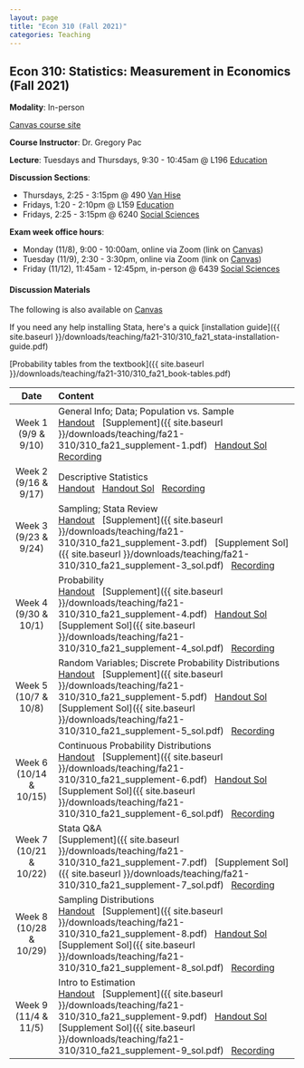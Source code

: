 ```yaml
---
layout: page
title: "Econ 310 (Fall 2021)"
categories: Teaching
---
```


## Econ 310: Statistics: Measurement in Economics (Fall 2021)

**Modality**: In-person

[Canvas course site](https://canvas.wisc.edu/courses/257051)

**Course Instructor**: Dr. Gregory Pac

**Lecture**: Tuesdays and Thursdays, 9:30 - 10:45am @ L196 [Education](https://map.wisc.edu/s/x8ot2t7k)

**Discussion Sections**: 

* Thursdays, 2:25 - 3:15pm @ 490 [Van Hise](https://map.wisc.edu/s/dcumacyz)
* Fridays, 1:20 - 2:10pm @ L159 [Education](https://map.wisc.edu/s/x8ot2t7k)
* Fridays, 2:25 - 3:15pm @ 6240 [Social Sciences](https://map.wisc.edu/s/6hlqixeh)

**Exam week office hours**: 

* Monday (11/8), 9:00 - 10:00am, online via Zoom (link on [Canvas](https://canvas.wisc.edu/courses/257051/pages/ta-resources-for-traviss-students?module_item_id=4280756))
* Tuesday (11/9), 2:30 - 3:30pm, online via Zoom (link on [Canvas](https://canvas.wisc.edu/courses/257051/pages/ta-resources-for-traviss-students?module_item_id=4280756))
* Friday (11/12), 11:45am - 12:45pm, in-person @ 6439 [Social Sciences](https://map.wisc.edu/s/6hlqixeh)

#### Discussion Materials

The following is also available on [Canvas](https://canvas.wisc.edu/courses/257051/pages/ta-resources-for-traviss-students?module_item_id=4280756)

If you need any help installing Stata, here's a quick [installation guide]({{ site.baseurl }}/downloads/teaching/fa21-310/310_fa21_stata-installation-guide.pdf)

[Probability tables from the textbook]({{ site.baseurl }}/downloads/teaching/fa21-310/310_fa21_book-tables.pdf)

|     Date    |                     Content                     |
|:-----------:|	:---------------------------------------------- |
| Week 1 <br> (9/9 & 9/10) | General Info; Data; Population vs. Sample <br> [Handout](https://canvas.wisc.edu/courses/257051/files/20592108?wrap=1) &nbsp; [Supplement]({{ site.baseurl }}/downloads/teaching/fa21-310/310_fa21_supplement-1.pdf) &nbsp; [Handout Sol](https://canvas.wisc.edu/courses/257051/files/20592164?module_item_id=3958744) &nbsp; [Recording](https://uwmadison.zoom.us/rec/share/g3gIFHWJ73QnuAKxssV7K4rEN1urPahLP0OESZBYmqhW9tvgtk3WSoZyj1UEpBlK.4xh0o-qnO6FIy2pp) |
| Week 2 <br> (9/16 & 9/17) | Descriptive Statistics <br> [Handout](https://canvas.wisc.edu/courses/257051/files/20592152?wrap=1) &nbsp; [Handout Sol](https://canvas.wisc.edu/courses/257051/files/20592099?wrap=1) &nbsp; [Recording](https://uwmadison.zoom.us/rec/share/q7FnPFTeBkNIBERjkJN5ABMRK3Mk0JaX2CqeyhSJZsn6TzrPldifAEB2r9Hpfs6O.6xKOzBVTJT8NXW5o) | 
| Week 3 <br> (9/23 & 9/24) | Sampling; Stata Review <br> [Handout](https://canvas.wisc.edu/courses/257051/files/20592136?module_item_id=3958676) &nbsp; [Supplement]({{ site.baseurl }}/downloads/teaching/fa21-310/310_fa21_supplement-3.pdf) &nbsp; [Supplement Sol]({{ site.baseurl }}/downloads/teaching/fa21-310/310_fa21_supplement-3_sol.pdf) &nbsp; [Recording](https://uwmadison.zoom.us/rec/share/D5vYFrenM7Yu2uSOByuCEEANhDj7GvW9ciurw0bNJSBQhm6qfB-ZTfBkwr0aYECo.gwiPmFdHSw61T_O1) | 
| Week 4 <br> (9/30 & 10/1) | Probability <br> [Handout](https://canvas.wisc.edu/courses/257051/files/20592150?wrap=1) &nbsp; [Supplement]({{ site.baseurl }}/downloads/teaching/fa21-310/310_fa21_supplement-4.pdf) &nbsp; [Handout Sol](https://canvas.wisc.edu/courses/257051/files/20592168?module_item_id=3958746) &nbsp; [Supplement Sol]({{ site.baseurl }}/downloads/teaching/fa21-310/310_fa21_supplement-4_sol.pdf) &nbsp; [Recording](https://uwmadison.zoom.us/rec/share/j7fBDVrB8lbyM8CeRbPSyN_mxZnX9GWSfmSlBs5coZtbSbxoE1ZTXrRcCvjslljM.wHonnL60Dgz7adwn) | 
| Week 5 <br> (10/7 & 10/8) | Random Variables; Discrete Probability Distributions <br> [Handout](https://canvas.wisc.edu/courses/257051/files/20592110?wrap=1) &nbsp; [Supplement]({{ site.baseurl }}/downloads/teaching/fa21-310/310_fa21_supplement-5.pdf) &nbsp; [Handout Sol](https://canvas.wisc.edu/courses/257051/files/20592175?module_item_id=3958747) &nbsp; [Supplement Sol]({{ site.baseurl }}/downloads/teaching/fa21-310/310_fa21_supplement-5_sol.pdf) &nbsp; [Recording](https://uwmadison.zoom.us/rec/share/tNtlc8CtTfPDrLiGVZDu0pwMCbYzsMuibYlZCMWnrqmwH1rckxP-rrwjTQfvNg3V.qZELbgJa0_FwOxHE) |
| Week 6 <br> (10/14 & 10/15) | Continuous Probability Distributions <br> [Handout](https://canvas.wisc.edu/courses/257051/files/20592148?wrap=1) &nbsp; [Supplement]({{ site.baseurl }}/downloads/teaching/fa21-310/310_fa21_supplement-6.pdf) &nbsp; [Handout Sol](https://canvas.wisc.edu/courses/257051/files/20592172?wrap=1) &nbsp; [Supplement Sol]({{ site.baseurl }}/downloads/teaching/fa21-310/310_fa21_supplement-6_sol.pdf) &nbsp; [Recording](https://uwmadison.zoom.us/rec/share/hGQEHf0Oa9E4jnKKacd_mm1-1MiWLxnwUcu2IWiOYmBKOWHy9Csz_Mvu7B0TY8qo.vj18652YXaHH6uAU) |
| Week 7 <br> (10/21 & 10/22) | Stata Q&A <br> [Supplement]({{ site.baseurl }}/downloads/teaching/fa21-310/310_fa21_supplement-7.pdf) &nbsp; [Supplement Sol]({{ site.baseurl }}/downloads/teaching/fa21-310/310_fa21_supplement-7_sol.pdf) &nbsp; [Recording](https://uwmadison.zoom.us/rec/share/jXUplEEvvBwIWue8LsencLS9vMoF5mRrJIFAR3R20edoaFyUeZhg0249R6-DRRwG.16IcOclie8m6Omxr) |
| Week 8 <br> (10/28 & 10/29) | Sampling Distributions <br> [Handout](https://canvas.wisc.edu/courses/257051/files/20592151?wrap=1) &nbsp; [Supplement]({{ site.baseurl }}/downloads/teaching/fa21-310/310_fa21_supplement-8.pdf) &nbsp; [Handout Sol](https://canvas.wisc.edu/courses/257051/files/20592179?wrap=1) &nbsp; [Supplement Sol]({{ site.baseurl }}/downloads/teaching/fa21-310/310_fa21_supplement-8_sol.pdf) &nbsp; [Recording](https://uwmadison.zoom.us/rec/share/Lk_-YdLcJN0o8WpGF9suLKfusB2FMx8qKYZfjuQtiTDzp1fKweET0Lnr_nMzjZ4P.C6y3Nx3AXaIXO3Cx) | 
| Week 9 <br> (11/4 & 11/5) | Intro to Estimation <br> [Handout](https://canvas.wisc.edu/courses/257051/files/20592131?wrap=1) &nbsp; [Supplement]({{ site.baseurl }}/downloads/teaching/fa21-310/310_fa21_supplement-9.pdf) &nbsp; [Handout Sol](https://canvas.wisc.edu/courses/257051/files/20592182?wrap=1) &nbsp; [Supplement Sol]({{ site.baseurl }}/downloads/teaching/fa21-310/310_fa21_supplement-9_sol.pdf) &nbsp; [Recording](https://uwmadison.zoom.us/rec/share/ulGi2H7NQq_cFFSVPZCf_YCpY01Hftnv_9k6k_SS7UJknM_Y9a45dJYFQpb2MsYM.rwhj2QiuBVpeCOEx) |